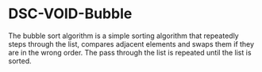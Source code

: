 # DSC-VOID-Bubble
The bubble sort algorithm is a simple sorting algorithm that repeatedly steps through the list, compares adjacent elements and swaps them if they are in the wrong order. The pass through the list is repeated until the list is sorted. 
